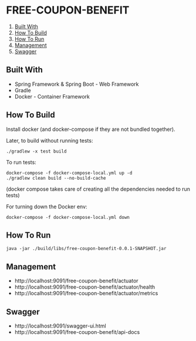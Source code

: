 # FREE-COUPON-BENEFIT

1. [Built With](#built-with)
2. [How To Build](#how-to-build)
3. [How To Run](#how-to-run)
4. [Management](#management)
5. [Swagger](#swagger)

## Built With
- Spring Framework & Spring Boot - Web Framework
- Gradle
- Docker - Container Framework

## How To Build

Install docker (and docker-compose if they are not bundled together).

Later, to build without running tests:
```
./gradlew -x test build
```

To run tests:
```
docker-compose -f docker-compose-local.yml up -d
./gradlew clean build --no-build-cache
```

(docker compose takes care of creating all the dependencies needed to run tests)

For turning down the Docker env:
```
docker-compose -f docker-compose-local.yml down
```

## How To Run

```
java -jar ./build/libs/free-coupon-benefit-0.0.1-SNAPSHOT.jar
```

## Management
* http://localhost:9091/free-coupon-benefit/actuator
* http://localhost:9091/free-coupon-benefit/actuator/health
* http://localhost:9091/free-coupon-benefit/actuator/metrics

## Swagger
* http://localhost:9091/swagger-ui.html
* http://localhost:9091/free-coupon-benefit/api-docs